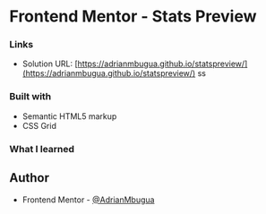 # Frontend Mentor - Stats Preview

### Links

- Solution URL: [https://adrianmbugua.github.io/statspreview/](https://adrianmbugua.github.io/statspreview/)
ss

### Built with

- Semantic HTML5 markup
- CSS Grid



### What I learned




## Author


- Frontend Mentor - [@AdrianMbugua](https://www.frontendmentor.io/profile/Adrianmbugua)


